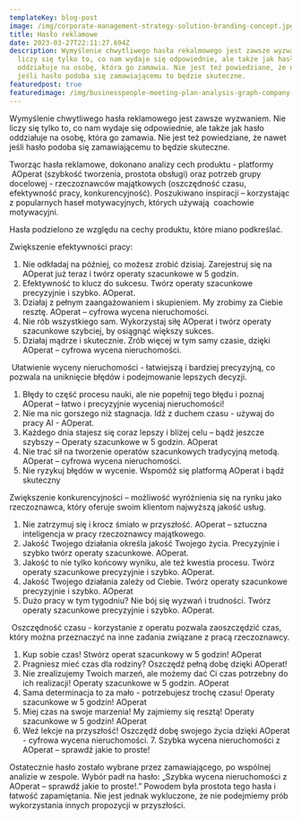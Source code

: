 ```yaml
---
templateKey: blog-post
image: /img/corporate-management-strategy-solution-branding-concept.jpg
title: Hasło reklamowe
date: 2023-03-27T22:11:27.694Z
description: Wymyślenie chwytliwego hasła rekalmowego jest zawsze wyzwaniem. Nie
  liczy się tylko to, co nam wydaje się odpowiednie, ale także jak hasło
  oddziałuje na osobę, która go zamawia. Nie jest też powiedziane, że nawet
  jeśli hasło podoba się zamawiającemu to będzie skuteczne.
featuredpost: true
featuredimage: /img/businesspeople-meeting-plan-analysis-graph-company-finance-strat.jpg
---
```

Wymyślenie chwytliwego hasła reklamowego jest zawsze wyzwaniem. Nie liczy się tylko to, co nam wydaje się odpowiednie, ale także jak hasło oddziałuje na osobę, która go zamawia. Nie jest też powiedziane, że nawet jeśli hasło podoba się zamawiającemu to będzie skuteczne.

Tworząc hasła reklamowe, dokonano analizy cech produktu - platformy  AOperat (szybkość tworzenia, prostota obsługi) oraz potrzeb grupy docelowej - rzeczoznawców majątkowych (oszczędność czasu, efektywność pracy, konkurencyjność). Poszukiwano inspiracji – korzystając z popularnych haseł motywacyjnych, których używają  coachowie motywacyjni.

Hasła podzielono ze względu na cechy produktu, które miano podkreślać.

Zwiększenie efektywności pracy:

1. Nie odkładaj na później, co możesz zrobić dzisiaj. Zarejestruj się na AOperat już teraz i twórz operaty szacunkowe w 5 godzin.
2. Efektywność to klucz do sukcesu. Twórz operaty szacunkowe precyzyjnie i szybko. AOperat.
3. Działaj z pełnym zaangażowaniem i skupieniem. My zrobimy za Ciebie resztę. AOperat – cyfrowa wycena nieruchomości.
4. Nie rób wszystkiego sam. Wykorzystaj siłę AOperat i twórz operaty szacunkowe szybciej, by osiągnąć większy sukces.
5. Działaj mądrze i skutecznie. Zrób więcej w tym samy czasie, dzięki AOperat – cyfrowa wycena nieruchomości.

 Ułatwienie wyceny nieruchomości - łatwiejszą i bardziej precyzyjną, co pozwala na uniknięcie błędów i podejmowanie lepszych decyzji.

1. Błędy to część procesu nauki, ale nie popełnij tego błędu i poznaj AOperat – łatwo i precyzyjnie wyceniaj nieruchomości!
2. Nie ma nic gorszego niż stagnacja. Idź z duchem czasu - używaj do pracy AI - AOperat.
3. Każdego dnia stajesz się coraz lepszy i bliżej celu – bądź jeszcze szybszy – Operaty szacunkowe w 5 godzin. AOperat
4. Nie trać sił na tworzenie operatów szacunkowych tradycyjną metodą. AOperat – cyfrowa wycena nieruchomości.
5. Nie ryzykuj błędów w wycenie. Wspomóż się platformą AOperat i bądź skuteczny

Zwiększenie konkurencyjności – możliwość wyróżnienia się na rynku jako rzeczoznawca, który oferuje swoim klientom najwyższą jakość usług.

1. Nie zatrzymuj się i krocz śmiało w przyszłość. AOperat – sztuczna inteligencja w pracy rzeczoznawcy majątkowego.
2. Jakość Twojego działania określa jakość Twojego życia. Precyzyjnie i szybko twórz operaty szacunkowe. AOperat.
3. Jakość to nie tylko końcowy wyniku, ale też kwestia procesu. Twórz operaty szacunkowe precyzyjnie i szybko. AOperat.
4. Jakość Twojego działania zależy od Ciebie. Twórz operaty szacunkowe precyzyjnie i szybko. AOperat
5. Dużo pracy w tym tygodniu? Nie bój się wyzwań i trudności. Twórz operaty szacunkowe precyzyjnie i szybko. AOperat.

 Oszczędność czasu - korzystanie z operatu pozwala zaoszczędzić czas, który można przeznaczyć na inne zadania związane z pracą rzeczoznawcy.

1. Kup sobie czas! Stwórz operat szacunkowy w 5 godzin! AOperat
2. Pragniesz mieć czas dla rodziny? Oszczędź pełną dobę dzięki AOperat!
3. Nie zrealizujemy Twoich marzeń, ale możemy dać Ci czas potrzebny do ich realizacji! Operaty szacunkowe w 5 godzin. AOperat
4. Sama determinacja to za mało - potrzebujesz trochę czasu! Operaty szacunkowe w 5 godzin! AOperat
5. Miej czas na swoje marzenia! My zajmiemy się resztą! Operaty szacunkowe w 5 godzin! AOperat
6. Weź lekcje na przyszłość! Oszczędź dobę swojego życia dzięki AOperat - cyfrowa wycena nieruchomości.
   7. Szybka wycena nieruchomości z AOperat – sprawdź jakie to proste!

Ostatecznie hasło zostało wybrane przez zamawiającego, po wspólnej analizie w zespole. Wybór padł na hasło:
„Szybka wycena nieruchomości z AOperat – sprawdź jakie to proste!.”
Powodem była prostota tego hasła i łatwość zapamiętania. Nie jest jednak wykluczone, że nie podejmiemy prób wykorzystania innych propozycji w przyszłości.